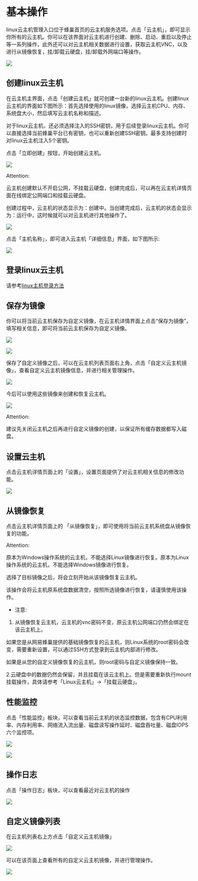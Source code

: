 ﻿# 基本操作

linux云主机管理入口位于蜂巢首页的云主机服务选项。点击「云主机」，即可显示你所有的云主机。你可以在该界面对云主机进行创建、删除、启动、重启以及停止等一系列操作，此外还可以对云主机相关数据进行设置，获取云主机VNC，以及进行从镜像恢复，挂/卸载云硬盘，挂/卸载外网端口等操作。

![](../image/linux/linux主机_使用指南_总览.PNG)

## 创建linux云主机

在云主机主界面，点击「创建云主机」就可创建一台新的linux云主机。创建linux云主机的界面如下图所示：首先选择使用的linux镜像，选择云主机CPU、内存、系统盘大小，然后填写云主机名称和描述。

对于linux云主机，还必须选择注入的SSH密钥，用于后续登录linux云主机。你可以直接选择当前蜂巢平台已有密钥，也可以重新创建SSH密钥。最多支持创建时对linux云主机注入5个密钥。


点击「立即创建」按钮，开始创建云主机。


![](../image/linux/linux主机_使用指南_创建linux云主机1.PNG)

<span>Attention:</span><div class="alertContent">云主机创建默认不开启公网，不挂载云硬盘，创建完成后，可以再在云主机详情页面在线绑定公网端口和挂载云硬盘。</div>

创建过程中，云主机的状态显示为：创建中。当创建完成后，云主机的状态会显示为：运行中，这时候就可以对云主机进行其他操作了。

![](../image/linux/linux主机_使用指南_创建linux云主机2.PNG)

点击「主机名称」，即可进入云主机「详细信息」界面，如下图所示:

![](../image/linux/linux主机_使用指南_创建linux云主机3.PNG)

## 登录linux云主机

请参考[linux主机登录方法](http://support.c.163.com/md.html#!平台服务/云主机/使用指南/linux主机登录方法.md)

## 保存为镜像

你可以将当前云主机保存为自定义镜像，在云主机详情界面上点击“保存为镜像”，填写相关信息，即可将当前云主机保存为自定义镜像。

![](../image/linux/linux主机_使用指南_保存为镜像1.PNG)

![](../image/linux/linux主机_使用指南_保存为镜像2.PNG)

保存了自定义镜像之后，可以在云主机列表页面右上角，点击「自定义云主机镜像」，查看自定义云主机镜像信息，并进行相关管理操作。

![](../image/linux/linux主机_使用指南_保存为镜像3.PNG)

今后可以使用这些镜像来创建和恢复云主机。

![](../image/linux/linux主机_使用指南_保存为镜像4.PNG)

<span>Attention:</span><div class="alertContent">建议先关闭云主机之后再进行自定义镜像的创建，以保证所有缓存数据都写入磁盘。</div>


## 设置云主机

点击云主机详情页面上的「设置」，设置页面提供了对云主机相关信息的修改功能。

![](../image/linux/linux主机_使用指南_设置云主机1.PNG)


## 从镜像恢复

点击云主机详情页面上的 「从镜像恢复」，即可使用将当前云主机系统盘从镜像恢复的功能。

<span>Attention:</span><div class="alertContent">原本为Windows操作系统的云主机，不能选择Linux镜像进行恢复。原本为Linux操作系统的云主机，不能选择Windows镜像进行恢复。</div>

选择了目标镜像之后，将会立刻开始从该镜像恢复云主机。

该操作会将云主机原系统盘数据清空，按照所选镜像进行恢复，请谨慎使用该操作。


* 注意: 

1. 从镜像恢复云主机，云主机的vnc密码不变，原云主机公网端口仍然会绑定在该云主机上。

如果您是从网易蜂巢提供的基础镜像恢复的云主机，则Linux系统的root密码会改变，需要重新设置，可以通过SSH方式登录到云主机内部进行修改。

如果是从您的自定义镜像恢复的云主机，则root密码与自定义镜像保持一致。

2.云硬盘中的数据仍然会保留，并且挂载在该云主机上。但是需要重新执行mount挂载操作，具体请参考「Linux云主机」->「挂载云硬盘」。

 


## 性能监控

点击「性能监控」板块，可以查看当前云主机的状态监控数据，包含有CPU利用率、内存利用率、网络流入流出量、磁盘读写操作延时、磁盘吞吐量、磁盘IOPS六个监控项。

![](../image/linux/linux主机_使用指南_性能监控1.PNG)

![](../image/linux/linux主机_使用指南_性能监控2.PNG)


## 操作日志

点击「操作日志」板块，可以查看最近对云主机的操作

![](../image/linux/linux主机_使用指南_日志.PNG)



## 自定义镜像列表

在云主机列表右上方点击「自定义云主机镜像」

![](../image/linux/linux主机_使用指南_保存为镜像3.PNG)

可以在该页面上查看所有的自定义云主机镜像，并进行管理操作。

![](../image/linux/linux主机_使用指南_保存为镜像4.PNG)



